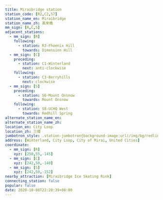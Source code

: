 ```yaml
---
title: Miraibridge station
station_code: [R2,C2,S7]
station_name_en: Miraibridge
station_name_zh: 美來橋
mm_sign: [R,C,S]
adjacent_stations:
  - mm_sign: [R]
    following:
      - station: R3-Fhoenix Hill
        towards: Dimension Hill
  - mm_sign: [C]
    preceding:
      - station: C1-Winterland
        next: anti-clockwise
    following:
      - station: C3-Berryhills
        next: clockwise
  - mm_sign: [S]
    preceding:
      - station: S6-Mount Onsnow
        towards: Mount Onsnow
    following:
      - station: S8-UCHQ West
        towards: Redhill Spring
alternate_station_name_en: 
alternate_station_name_zh: 
location_en: City Loop
location_zh: 三環
jumbotron_style: .station-jumbotron{background-image:url(/img/bg/redline.png),url(/img/bg/cityloopline.png),url(/img/bg/bigsnowline.png);background-repeat:no-repeat;background-size:50% 10px,100% 10px,100% 10px;background-position:right 100px,0 130px,0 160px}
address: [Winterland, City Loop, City of Mirai, United Cities]
coordinate:
  - mm_sign: [R]
    xyz: [250,55,-145]
  - mm_sign: [C]
    xyz: [242,50,-140]
  - mm_sign: [S]
    xyz: [242,50,-152]
nearby_attraction: [Miraibridge Ice Skating Rink]
connecting_station: false
popular: false
date: 2020-10-08T22:20:39+08:00
---
```


